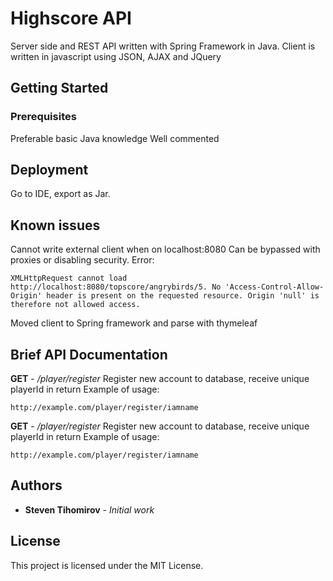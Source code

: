 # Highscore API

Server side and REST API written with Spring Framework in Java. Client is written in javascript using JSON, AJAX and JQuery

## Getting Started



### Prerequisites

Preferable basic Java knowledge
Well commented


## Deployment

Go to IDE, export as Jar.

## Known issues

Cannot write external client when on localhost:8080
Can be bypassed with proxies or disabling security.
Error: 
```
XMLHttpRequest cannot load http://localhost:8080/topscore/angrybirds/5. No 'Access-Control-Allow-Origin' header is present on the requested resource. Origin 'null' is therefore not allowed access.
```
Moved client to Spring framework and parse with thymeleaf




## Brief API Documentation

**GET** - */player/register*
Register new account to database, receive unique playerId in return
Example of usage: 
```
http://example.com/player/register/iamname
```

**GET** - */player/register*
Register new account to database, receive unique playerId in return
Example of usage: 
```
http://example.com/player/register/iamname
```



## Authors

* **Steven Tihomirov** - *Initial work* 


## License

This project is licensed under the MIT License.
